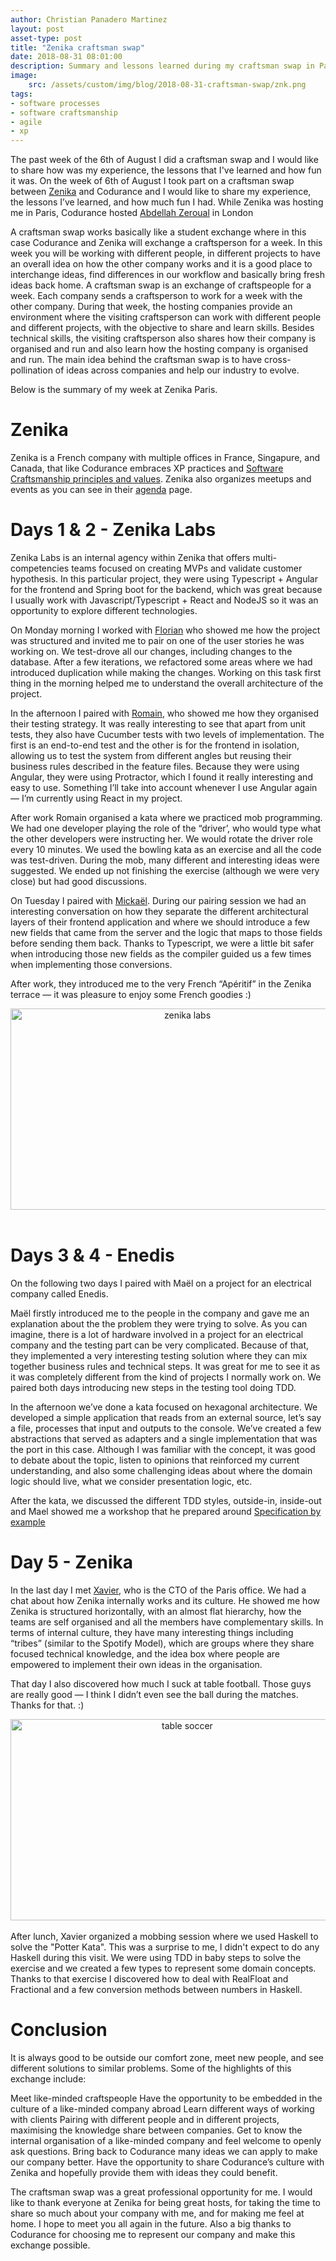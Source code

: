 ```yaml
---
author: Christian Panadero Martinez
layout: post
asset-type: post
title: "Zenika craftsman swap"
date: 2018-08-31 08:01:00
description: Summary and lessons learned during my craftsman swap in Paris
image:
    src: /assets/custom/img/blog/2018-08-31-craftsman-swap/znk.png
tags:
- software processes
- software craftsmanship
- agile
- xp
---
```

The past week of the 6th of August I did a craftsman swap and I would like to share how was my experience, the lessons that I've learned and how fun it was.
On the week of 6th of August I took part on a craftsman swap between [Zenika](https://www.zenika.com/) and Codurance and I would like to share my experience, the lessons I’ve learned, and how much fun I had. While Zenika was hosting me in Paris, Codurance hosted [Abdellah Zeroual](http://twitter.com/abdezeros) in London 

A craftsman swap works basically like a student exchange where in this case Codurance and Zenika will exchange a craftsperson for a week. In this week you will be working with different people, in different projects to have an overall idea on how the other company works and it is a good place to interchange ideas, find differences in our workflow and basically bring fresh ideas back home.
A craftsman swap is an exchange of craftspeople for a week. Each company sends a craftsperson to work for a week with the other company. During that week, the hosting companies provide an environment where the visiting craftsperson can work with different people and different projects, with the objective to share and learn skills. Besides technical skills, the visiting craftsperson also shares how their company is organised and run and also learn how the hosting company is organised and run. The main idea behind the craftsman swap is to have cross-pollination of ideas across companies and help our industry to evolve.

Below is the summary of my week at Zenika Paris.

# Zenika

Zenika is a French company with multiple offices in France, Singapure, and Canada, that like Codurance embraces XP practices and <a href="http://manifesto.softwarecraftsmanship.org/">Software Craftsmanship principles and values</a>. Zenika  also organizes meetups and events as you can see in their <a href="https://www.zenika.com/agenda/">agenda</a> page.

# Days 1 & 2 - Zenika Labs

Zenika Labs is an internal agency within Zenika that offers multi-competencies teams focused on creating MVPs and validate customer hypothesis. In this particular project, they were using Typescript + Angular for the frontend and Spring boot for the backend, which was great because I usually work with Javascript/Typescript + React and NodeJS so it was an opportunity to explore different technologies.

On Monday morning I worked with [Florian](https://twitter.com/florianmousseau) who showed me how the project was structured and invited me to pair on one of the user stories he was working on. We test-drove all our changes, including changes to the database. After a few iterations, we refactored some areas where we had introduced duplication while making the changes. Working on this task first thing in the morning helped me to understand the overall architecture of the project. 

In the afternoon I paired with [Romain](https://twitter.com/RomainVernoux), who showed me how they organised their testing strategy. It was really interesting to see that apart from unit tests, they also have Cucumber tests with two levels of implementation. The first is an end-to-end test and the other is for the frontend in isolation, allowing us to test the system from different angles but reusing their business rules described in the feature files. Because they were using Angular, they were using Protractor, which I found it really interesting and easy to use. Something I’ll take into account whenever I use Angular again — I’m currently using React in my project. 

After work Romain organised a kata where we practiced mob programming. We had one developer playing the role of the “driver’, who would type what the other developers were instructing her. We would rotate the driver role every 10 minutes. We used the bowling kata as an exercise and all the code was test-driven. During the mob, many different and interesting ideas were suggested. We ended up not finishing the exercise (although we were very close) but had good discussions. 

On Tuesday I paired with [Mickaël](https://twitter.com/mickaelroupie). During our pairing session we had an interesting conversation on how they separate the different architectural layers of their frontend application and where we should introduce a few new fields that came from the server and the logic that maps to those fields before sending them back. Thanks to Typescript, we were a little bit safer when introducing those new fields as the compiler guided us a few times when implementing those conversions. 

After work, they introduced me to the very French “Apéritif” in the Zenika terrace — it was pleasure to enjoy some French goodies :)

<center><img src="{{ site.baseurl }}/assets/custom/img/blog/2018-08-31-zenika-craftsman-swap/apperol.jpg" alt="zenika labs" width="550" height="322" class="img-responsive" /></center>
<br/>

# Days 3 & 4 - Enedis
On the following two days I paired with Maël on a project for an electrical company called Enedis.

Maël firstly introduced me to the people in the company and gave me an explanation about the the problem they were trying to solve. As you can imagine, there is a lot of hardware involved in a project for an electrical company and the testing part can be very complicated. Because of that, they implemented a very interesting testing solution where they can mix together business rules and technical steps. It was great for me to see it as it was completely different from the kind of projects I normally work on. We paired both days introducing new steps in the testing tool doing TDD. 

In the afternoon we’ve done a kata focused on hexagonal architecture. We developed a simple application that reads from an external source, let’s say a file, processes that input and outputs to the console. We’ve created a few abstractions that served as adapters and a single implementation that was the port in this case. Although I was familiar with the concept, it was good to debate about the topic, listen to opinions that reinforced my current understanding, and also some challenging ideas about where the domain logic should live, what we consider presentation logic, etc. 

After the kata, we discussed the different TDD styles, outside-in, inside-out and Mael showed me a workshop that he prepared around <a href="https://gojko.net/books/specification-by-example/">Specification by example</a>

# Day 5 - Zenika
In the last day I met [Xavier](http://twitter.com/xdetant), who is the CTO of the Paris office. We had a chat about how Zenika internally works and its culture. He showed me how Zenika is structured horizontally, with an almost flat hierarchy, how the teams are self organised and all the members have complementary skills. In terms of internal culture, they have many interesting things including “tribes” (similar to the Spotify Model), which are groups where they share focused technical knowledge, and the idea box where people are empowered to implement their own ideas in the organisation. 

That day I also discovered how much I suck at table football. Those guys are really good — I think I didn’t even see the ball during the matches. Thanks for that. :)

<center><img src="{{ site.baseurl }}/assets/custom/img/blog/2018-08-31-zenika-craftsman-swap/tablesoccer.jpg" alt="table soccer" width="550" height="322" class="img-responsive" /></center>
<br/>
After lunch, Xavier organized a mobbing session where we used Haskell to solve the "Potter Kata". This was a surprise to me, I didn't expect to do any Haskell during this visit. We were using TDD in baby steps to solve the exercise and we created a few types to represent some domain concepts. Thanks to that exercise I discovered how to deal with RealFloat and Fractional and a few conversion methods between numbers in Haskell.


# Conclusion

It is always good to be outside our comfort zone, meet new people, and see different solutions to similar problems. Some of the highlights of this exchange include: 

Meet like-minded craftspeople
Have the opportunity to be embedded in the culture of a like-minded company abroad
Learn different ways of working with clients
Pairing with different people and in different projects, maximising the knowledge share between companies.
Get to know the internal organisation of a like-minded company and feel welcome to openly ask questions.
Bring back to Codurance many ideas we can apply to make our company better.
Have the opportunity to share Codurance’s culture with Zenika and hopefully provide them with ideas they could benefit.  

The craftsman swap was a great professional opportunity for me. I would like to thank everyone at Zenika for being great hosts, for taking the time to share so much about your company with me, and for making me feel at home. I hope to meet you all again in the future. Also a big thanks to Codurance for choosing me to represent our company and make this exchange possible. 


